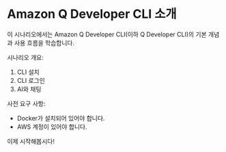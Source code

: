 # Amazon Q Developer CLI 소개

이 시나리오에서는 Amazon Q Developer CLI(이하 Q Developer CLI)의 기본 개념과 사용 흐름을 학습합니다.

시나리오 개요:

1. CLI 설치
2. CLI 로그인
3. AI와 채팅

사전 요구 사항:

- Docker가 설치되어 있어야 합니다.
- AWS 계정이 있어야 합니다.

이제 시작해봅시다!